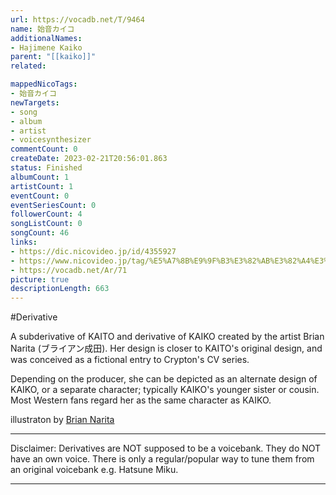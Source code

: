 ```yaml
---
url: https://vocadb.net/T/9464
name: 始音カイコ
additionalNames: 
- Hajimene Kaiko
parent: "[[kaiko]]"
related:

mappedNicoTags:
- 始音カイコ
newTargets:
- song
- album
- artist
- voicesynthesizer
commentCount: 0
createDate: 2023-02-21T20:56:01.863
status: Finished
albumCount: 1
artistCount: 1
eventCount: 0
eventSeriesCount: 0
followerCount: 4
songListCount: 0
songCount: 46
links: 
- https://dic.nicovideo.jp/id/4355927
- https://www.nicovideo.jp/tag/%E5%A7%8B%E9%9F%B3%E3%82%AB%E3%82%A4%E3%82%B3
- https://vocadb.net/Ar/71
picture: true
descriptionLength: 663
---
```


#Derivative

A subderivative of KAITO and derivative of KAIKO created by the artist Brian Narita (ブライアン成田). Her design is closer to KAITO's original design, and was conceived as a fictional entry to Crypton's CV series.

Depending on the producer, she can be depicted as an alternate design of KAIKO, or a separate character; typically KAIKO's younger sister or cousin. Most Western fans regard her as the same character as KAIKO.

illustraton by [Brian Narita](https://piapro.jp/sorbe)
___
Disclaimer:
Derivatives are NOT supposed to be a voicebank. They do NOT have an own voice. There is only a regular/popular way to tune them from an original voicebank e.g. Hatsune Miku.

---

